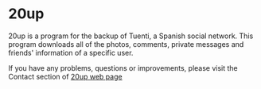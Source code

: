 20up
========

20up is a program for the backup of Tuenti, a Spanish social network. This program downloads all of the photos, comments, private messages and friends' information of a specific user.

If you have any problems, questions or improvements, please visit the Contact section of [20up web page](http://bmenendez.github.io/20up)
